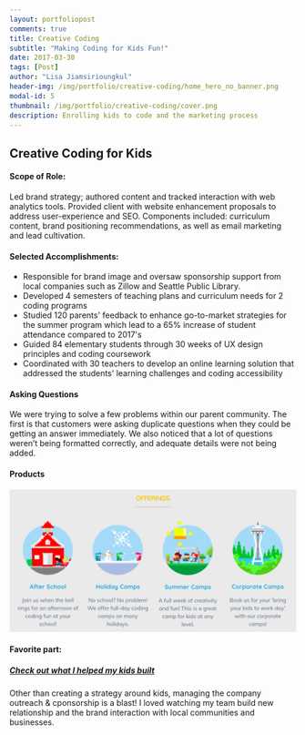 ```yaml
---
layout: portfoliopost
comments: true
title: Creative Coding
subtitle: "Making Coding for Kids Fun!"
date: 2017-03-30
tags: [Post]
author: "Lisa Jiamsirioungkul"
header-img: /img/portfolio/creative-coding/home_hero_no_banner.png
modal-id: 5
thumbnail: /img/portfolio/creative-coding/cover.png
description: Enrolling kids to code and the marketing process
---
```

## Creative Coding for Kids


#### Scope of Role:

Led brand strategy; authored content and tracked interaction with web analytics tools. Provided client with website enhancement proposals to address user-experience and SEO. Components included: curriculum content, brand positioning recommendations, as well as email marketing and lead cultivation.

#### Selected Accomplishments:

- Responsible for brand image and oversaw sponsorship support from local companies such as Zillow and Seattle Public Library.
- Developed 4 semesters of teaching plans and curriculum needs for 2 coding programs
- Studied 120 parents' feedback to enhance go-to-market strategies for the summer program which lead to a 65% increase of student attendance compared to 2017's
- Guided 84 elementary students through 30 weeks of UX design principles and coding coursework
- Coordinated with 30 teachers to develop an online learning solution that addressed the students' learning challenges and coding accessibility

#### Asking Questions 

We were trying to solve a few problems within our parent community. The first is that customers were asking duplicate questions when they could be getting an answer immediately. We also noticed that a lot of questions weren’t being formatted correctly, and adequate details were not being added.


#### Products
<img src="/img/portfolio/creative-coding/product-line.png" width="718px">


#### Favorite part: 

##### <a href="https://scratch.mit.edu/studios/5136239/"> Check out what I helped my kids built</a>

Other than creating a strategy around kids, managing the company outreach & cponsorship is a blast! I loved watching my team build new relationship and the brand interaction with local communities and businesses.




 


 



 